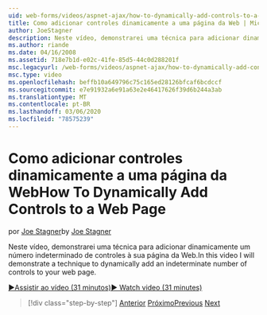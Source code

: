 ```yaml
---
uid: web-forms/videos/aspnet-ajax/how-to-dynamically-add-controls-to-a-web-page
title: Como adicionar controles dinamicamente a uma página da Web | Microsoft Docs
author: JoeStagner
description: Neste vídeo, demonstrarei uma técnica para adicionar dinamicamente um número indeterminado de controles à sua página da Web.
ms.author: riande
ms.date: 04/16/2008
ms.assetid: 718e7b1d-e02c-41fe-85d5-44c0d288201f
msc.legacyurl: /web-forms/videos/aspnet-ajax/how-to-dynamically-add-controls-to-a-web-page
msc.type: video
ms.openlocfilehash: beffb10a649796c75c165ed28126bfcaf6bcdccf
ms.sourcegitcommit: e7e91932a6e91a63e2e46417626f39d6b244a3ab
ms.translationtype: MT
ms.contentlocale: pt-BR
ms.lasthandoff: 03/06/2020
ms.locfileid: "78575239"
---
```

# <a name="how-to-dynamically-add-controls-to-a-web-page"></a><span data-ttu-id="af115-103">Como adicionar controles dinamicamente a uma página da Web</span><span class="sxs-lookup"><span data-stu-id="af115-103">How To Dynamically Add Controls to a Web Page</span></span>

<span data-ttu-id="af115-104">por [Joe Stagner](https://github.com/JoeStagner)</span><span class="sxs-lookup"><span data-stu-id="af115-104">by [Joe Stagner](https://github.com/JoeStagner)</span></span>

<span data-ttu-id="af115-105">Neste vídeo, demonstrarei uma técnica para adicionar dinamicamente um número indeterminado de controles à sua página da Web.</span><span class="sxs-lookup"><span data-stu-id="af115-105">In this video I will demonstrate a technique to dynamically add an indeterminate number of controls to your web page.</span></span>

[<span data-ttu-id="af115-106">&#9654;Assistir ao vídeo (31 minutos)</span><span class="sxs-lookup"><span data-stu-id="af115-106">&#9654; Watch video (31 minutes)</span></span>](https://channel9.msdn.com/Blogs/ASP-NET-Site-Videos/how-to-dynamically-add-controls-to-a-web-page)

> [!div class="step-by-step"]
> <span data-ttu-id="af115-107">[Anterior](how-to-dynamically-change-css-using-the-aspnet-ajax-updatepanel.md)
> [Próximo](set-up-your-development-environment-for-aspnet-35.md)</span><span class="sxs-lookup"><span data-stu-id="af115-107">[Previous](how-to-dynamically-change-css-using-the-aspnet-ajax-updatepanel.md)
[Next](set-up-your-development-environment-for-aspnet-35.md)</span></span>
